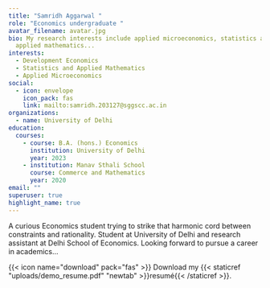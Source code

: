 ```yaml
---
title: "Samridh Aggarwal "
role: "Economics undergraduate "
avatar_filename: avatar.jpg
bio: My research interests include applied microeconomics, statistics and
  applied mathematics...
interests:
  - Development Economics
  - Statistics and Applied Mathematics
  - Applied Microeconomics
social:
  - icon: envelope
    icon_pack: fas
    link: mailto:samridh.203127@sggscc.ac.in
organizations:
  - name: University of Delhi
education:
  courses:
    - course: B.A. (hons.) Economics
      institution: University of Delhi
      year: 2023
    - institution: Manav Sthali School
      course: Commerce and Mathematics
      year: 2020
email: ""
superuser: true
highlight_name: true
---
```

A curious Economics student trying to strike that harmonic cord between constraints and rationality. Student at University of Delhi and research assistant at Delhi School of Economics. Looking forward to pursue a career in academics...

{{< icon name="download" pack="fas" >}} Download my {{< staticref "uploads/demo_resume.pdf" "newtab" >}}resumé{{< /staticref >}}.